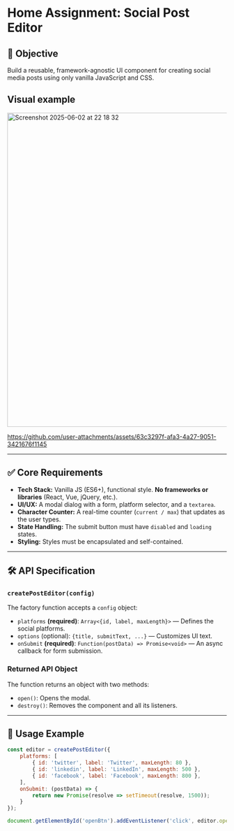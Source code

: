 # Home Assignment: Social Post Editor

## 🎯 Objective
Build a reusable, framework-agnostic UI component for creating social media posts using only vanilla JavaScript and CSS.

## Visual example
<img width="719" alt="Screenshot 2025-06-02 at 22 18 32" src="https://github.com/user-attachments/assets/9bd23d2b-365b-4cb7-960e-1f3b9a0c0306" />


https://github.com/user-attachments/assets/63c3297f-afa3-4a27-9051-3421676f1145


---

## ✅ Core Requirements

* **Tech Stack:** Vanilla JS (ES6+), functional style. **No frameworks or libraries** (React, Vue, jQuery, etc.).
* **UI/UX:** A modal dialog with a form, platform selector, and a `textarea`.
* **Character Counter:** A real-time counter (`current / max`) that updates as the user types.
* **State Handling:** The submit button must have `disabled` and `loading` states.
* **Styling:** Styles must be encapsulated and self-contained.

---

## 🛠️ API Specification

### `createPostEditor(config)`
The factory function accepts a `config` object:
* `platforms` **(required)**: `Array<{id, label, maxLength}>` — Defines the social platforms.
* `options` (optional): `{title, submitText, ...}` — Customizes UI text.
* `onSubmit` **(required)**: `Function(postData) => Promise<void>` — An async callback for form submission.

### Returned API Object
The function returns an object with two methods:
* `open()`: Opens the modal.
* `destroy()`: Removes the component and all its listeners.

---

## 🚀 Usage Example

```javascript
const editor = createPostEditor({
    platforms: [
        { id: 'twitter', label: 'Twitter', maxLength: 80 },
        { id: 'linkedin', label: 'LinkedIn', maxLength: 500 },
        { id: 'facebook', label: 'Facebook', maxLength: 800 },
    ],
    onSubmit: (postData) => {
        return new Promise(resolve => setTimeout(resolve, 1500));
    }
});

document.getElementById('openBtn').addEventListener('click', editor.open);
